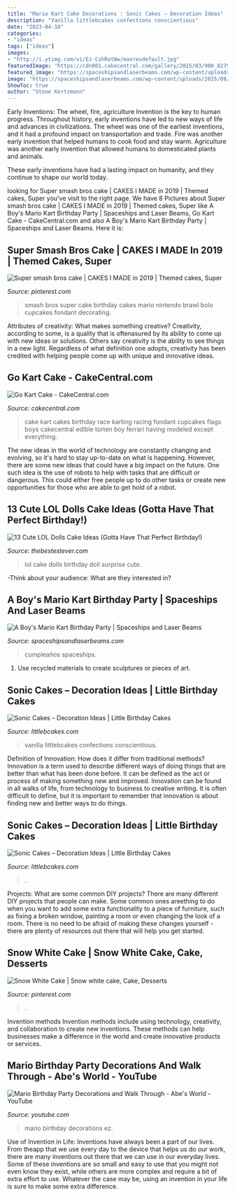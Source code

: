 ```yaml
---
title: "Mario Kart Cake Decorations : Sonic Cakes – Decoration Ideas"
description: "Vanilla littlebcakes confections conscientious"
date: "2023-04-10"
categories:
- "ideas"
tags: ["ideas"]
images:
- "http://i.ytimg.com/vi/Ez-CshRatWw/maxresdefault.jpg"
featuredImage: "https://cdn001.cakecentral.com/gallery/2015/03/900_827927wShO_go-kart-cake.jpg"
featured_image: "https://spaceshipsandlaserbeams.com/wp-content/uploads/2015/09/boys-mario-kart-birthday-party-ideas.jpg"
image: "https://spaceshipsandlaserbeams.com/wp-content/uploads/2015/09/boys-mario-kart-birthday-party-ideas.jpg"
ShowToc: true
author: "Stone Kertzmann"
---
```



Early Inventions: The wheel, fire, agriculture
Invention is the key to human progress. Throughout history, early inventions have led to new ways of life and advances in civilizations.
The wheel was one of the earliest inventions, and it had a profound impact on transportation and trade. Fire was another early invention that helped humans to cook food and stay warm. Agriculture was another early invention that allowed humans to domesticated plants and animals.

These early inventions have had a lasting impact on humanity, and they continue to shape our world today.

	

		
looking for Super smash bros cake | CAKES I MADE in 2019 | Themed cakes, Super you've visit to the right page. We have 8 Pictures about Super smash bros cake | CAKES I MADE in 2019 | Themed cakes, Super like A Boy&#039;s Mario Kart Birthday Party | Spaceships and Laser Beams, Go Kart Cake - CakeCentral.com and also A Boy&#039;s Mario Kart Birthday Party | Spaceships and Laser Beams. Here it is:
		
    
## Super Smash Bros Cake | CAKES I MADE In 2019 | Themed Cakes, Super

<img loading=lazy src="https://i.pinimg.com/736x/7c/89/02/7c89026662f80a2eb3821e0257e5d2b4--super-smash-bros-cake-nintendo-party.jpg?b=t" onerror="this.onerror=null;this.src='https://tse2.mm.bing.net/th?id=OIP.590jpXpk3pgPybdGzdX9mQAAAA&amp;pid=15.1';" alt="Super smash bros cake | CAKES I MADE in 2019 | Themed cakes, Super">

_Source: pinterest.com_

>smash bros super cake birthday cakes mario nintendo brawl bolo cupcakes fondant decorating. 

	

Attributes of creativity: What makes something creative?
Creativity, according to some, is a quality that is oftenasured by its ability to come up with new ideas or solutions. Others say creativity is the ability to see things in a new light. Regardless of what definition one adopts, creativity has been credited with helping people come up with unique and innovative ideas.

    
## Go Kart Cake - CakeCentral.com

<img loading=lazy src="https://cdn001.cakecentral.com/gallery/2015/03/900_827927wShO_go-kart-cake.jpg" onerror="this.onerror=null;this.src='https://tse3.mm.bing.net/th?id=OIP.N39xZFnj-XO9ARkXMiQIAQHaLI&amp;pid=15.1';" alt="Go Kart Cake - CakeCentral.com">

_Source: cakecentral.com_

>cake kart cakes birthday race karting racing fondant cupcakes flags boys cakecentral edible torten boy ferrari having modeled except everything. 

	

The new ideas in the world of technology are constantly changing and evolving, so it's hard to stay up-to-date on what is happening. However, there are some new ideas that could have a big impact on the future. One such idea is the use of robots to help with tasks that are difficult or dangerous. This could either free people up to do other tasks or create new opportunities for those who are able to get hold of a robot.

    
## 13 Cute LOL Dolls Cake Ideas (Gotta Have That Perfect Birthday!)

<img loading=lazy src="https://www.thebestestever.com/images/2020/06/lol-surprise-doll-ideas-8.jpg" onerror="this.onerror=null;this.src='https://tse4.mm.bing.net/th?id=OIP.cpSpHugt1ed6riKalhooQAHaHa&amp;pid=15.1';" alt="13 Cute LOL Dolls Cake Ideas (Gotta Have That Perfect Birthday!)">

_Source: thebestestever.com_

>lol cake dolls birthday doll surprise cute. 

	

-Think about your audience: What are they interested in?

    
## A Boy&#039;s Mario Kart Birthday Party | Spaceships And Laser Beams

<img loading=lazy src="https://spaceshipsandlaserbeams.com/wp-content/uploads/2015/09/boys-mario-kart-birthday-party-ideas.jpg" onerror="this.onerror=null;this.src='https://tse1.mm.bing.net/th?id=OIP.LYsGSJ-gRnY-gSD1yrcnkAHaLH&amp;pid=15.1';" alt="A Boy&#039;s Mario Kart Birthday Party | Spaceships and Laser Beams">

_Source: spaceshipsandlaserbeams.com_

>cumpleaños spaceships. 

	

1. Use recycled materials to create sculptures or pieces of art.

    
## Sonic Cakes – Decoration Ideas | Little Birthday Cakes

<img loading=lazy src="https://www.littlebcakes.com/wp-content/uploads/2014/05/Sonic-Cakes-Photos.jpg" onerror="this.onerror=null;this.src='https://tse1.mm.bing.net/th?id=OIP.HFbFrbDJT_R_YKpoIxl7LgHaJ4&amp;pid=15.1';" alt="Sonic Cakes – Decoration Ideas | Little Birthday Cakes">

_Source: littlebcakes.com_

>vanilla littlebcakes confections conscientious. 

	

Definition of Innovation: How does it differ from traditional methods?
Innovation is a term used to describe different ways of doing things that are better than what has been done before. It can be defined as the act or process of making something new and improved. Innovation can be found in all walks of life, from technology to business to creative writing. It is often difficult to define, but it is important to remember that innovation is about finding new and better ways to do things.

    
## Sonic Cakes – Decoration Ideas | Little Birthday Cakes

<img loading=lazy src="https://www.littlebcakes.com/wp-content/uploads/2014/05/Sonic-The-Hedgehog-Birthday-Cake.jpg" onerror="this.onerror=null;this.src='https://tse3.mm.bing.net/th?id=OIP.3Sy68UgKiYQK4UEI0LJdSwHaGf&amp;pid=15.1';" alt="Sonic Cakes – Decoration Ideas | Little Birthday Cakes">

_Source: littlebcakes.com_

>. 

	

Projects: What are some common DIY projects?
There are many different DIY projects that people can make. Some common ones areething to do when you want to add some extra functionality to a piece of furniture, such as fixing a broken window, painting a room or even changing the look of a room. There is no need to be afraid of making these changes yourself - there are plenty of resources out there that will help you get started.

    
## Snow White Cake | Snow White Cake, Cake, Desserts

<img loading=lazy src="https://i.pinimg.com/736x/32/e9/ad/32e9adc207dd2d27d549ece0b0413903--snow-white-cake.jpg" onerror="this.onerror=null;this.src='https://tse4.mm.bing.net/th?id=OIP.QlBm-885yDa-LYAw_N1bUAHaNK&amp;pid=15.1';" alt="Snow White Cake | Snow white cake, Cake, Desserts">

_Source: pinterest.com_

>. 

	

Invention methods
Invention methods include using technology, creativity, and collaboration to create new inventions. These methods can help businesses make a difference in the world and create innovative products or services.

    
## Mario Birthday Party Decorations And Walk Through - Abe&#039;s World - YouTube

<img loading=lazy src="http://i.ytimg.com/vi/Ez-CshRatWw/maxresdefault.jpg" onerror="this.onerror=null;this.src='https://tse3.mm.bing.net/th?id=OIP.-2P7UilcuH-Z3t4IyCcjcgHaEK&amp;pid=15.1';" alt="Mario Birthday Party Decorations and Walk Through - Abe&#039;s World - YouTube">

_Source: youtube.com_

>mario birthday decorations ez. 

	

Use of Invention in Life:
Inventions have always been a part of our lives. From theapp that we use every day to the device that helps us do our work, there are many inventions out there that we can use in our everyday lives. Some of these inventions are so small and easy to use that you might not even know they exist, while others are more complex and require a bit of extra effort to use. Whatever the case may be, using an invention in your life is sure to make some extra difference.

